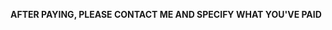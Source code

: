 <form action="/your-server-side-code" method="POST">
  <script
    src="https://checkout.stripe.com/checkout.js" class="stripe-button"
    data-key="pk_test_hS75HBscxmF8lKeC94Mhw6Pk"
    data-amount="999"
    data-name=" Bot Services"
    data-description="Widget"
    data-bitcoin=true
    data-image="https://stripe.com/img/documentation/checkout/marketplace.png"
    data-locale="auto"
    data-currency="usd">
  </script>
</form>

**AFTER PAYING, PLEASE CONTACT ME AND SPECIFY WHAT YOU'VE PAID**
